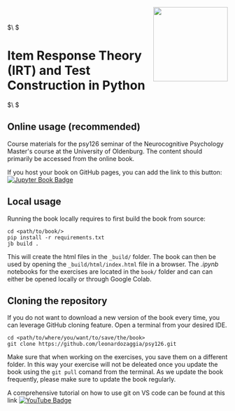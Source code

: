 <div style="padding-top:1em; padding-bottom: 0.5em;">
  <img src="4.png" width=170 align="right" style="padding-left: 1em;"/>
</div>

<br>

$\ $

# Item Response Theory (IRT) and Test Construction in Python 

$\ $

## Online usage (recommended)

Course materials for the psy126 seminar of the Neurocognitive Psychology Master's course at the University of Oldenburg. The content should primarily be accessed from the online book.

If you host your book on GitHub pages, you can add the link to this button: [![Jupyter Book Badge](https://jupyterbook.org/badge.svg)](https://leonardozaggia.github.io/psy126/)

## Local usage

Running the book locally requires to first build the book from source:

```batch
cd <path/to/book/>
pip install -r requirements.txt
jb build .
```

This will create the html files in the `_build/` folder. The book can then be used by opening the `_build/html/index.html` file in a browser. The *.ipynb* notebooks for the exercises are located in the `book/` folder and can can either be opened locally or through Google Colab.

## Cloning the repository

If you do not want to download a new version of the book every time, you can leverage GitHub cloning feature.
Open a terminal from your desired IDE.

```batch
cd <path/to/where/you/want/to/save/the/book>
git clone https://github.com/leonardozaggia/psy126.git
```

Make sure that when working on the exercises, you save them on a different folder. In this way your exercise will not be deleated once you update the book using the `git pull` comand from the terminal. As we update the book frequently, please make sure to update the book regularly.

A comprehensive tutorial on how to use git on VS code can be found at this link [![YouTube Badge](https://img.shields.io/badge/YouTube-red?logo=youtube&logoColor=white)](https://www.youtube.com/watch?v=i_23KUAEtUM)
